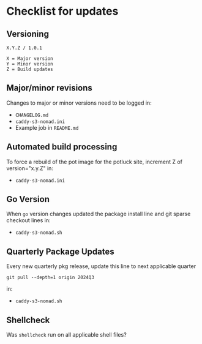 # Checklist for updates

## Versioning
```
X.Y.Z / 1.0.1

X = Major version
Y = Minor version
Z = Build updates
```

## Major/minor revisions
Changes to major or minor versions need to be logged in:
* `CHANGELOG.md`
* `caddy-s3-nomad.ini`
* Example job in `README.md`

## Automated build processing
To force a rebuild of the pot image for the potluck site, increment Z of version="x.y.Z" in:
* `caddy-s3-nomad.ini`

## Go Version
When `go` version changes updated the package install line and git sparse checkout lines in:
* `caddy-s3-nomad.sh`

## Quarterly Package Updates
Every new quarterly pkg release, update this line to next applicable quarter
```
git pull --depth=1 origin 2024Q3
```
in:
* `caddy-s3-nomad.sh`

## Shellcheck
Was `shellcheck` run on all applicable shell files?
